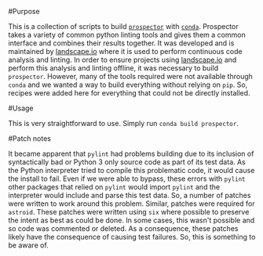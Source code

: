#Purpose

This is a collection of scripts to build [`prospector`]( https://github.com/landscapeio/prospector ) with [`conda`]( https://github.com/conda/conda ). Prospector takes a variety of common python linting tools and gives them a common interface and combines their results together. It was developed and is maintained by [landscape.io]( http://landscape.io ) where it is used to perform continuous code analysis and linting. In order to ensure projects using [landscape.io]( http://landscape.io ) and perform this analysis and linting offline, it was necessary to build `prospector`. However, many of the tools required were not available through `conda` and we wanted a way to build everything without relying on `pip`. So, recipes were added here for everything that could not be directly installed.

#Usage

This is very straightforward to use. Simply run `conda build prospector`.

#Patch notes

It became apparent that `pylint` had problems building due to its inclusion of syntactically bad or Python 3 only source code as part of its test data. As the Python interpreter tried to compile this problematic code, it would cause the install to fail. Even if we were able to bypass, these errors with `pylint` other packages that relied on `pylint` would import `pylint` and the interpreter would include and parse this test data. So, a number of patches were written to work around this problem. Similar, patches were required for `astroid`. These patches were written using `six` where possible to preserve the intent as best as could be done. In some cases, this wasn't possible and so code was commented or deleted. As a consequence, these patches likely have the consequence of causing test failures. So, this is something to be aware of.
